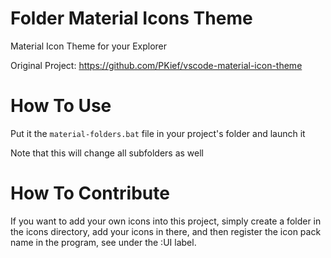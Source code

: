 # Folder Material Icons Theme
 Material Icon Theme for your Explorer

 Original Project: https://github.com/PKief/vscode-material-icon-theme
# How To Use
 Put it the `material-folders.bat` file in your project's folder and launch it

 Note that this will change all subfolders as well
# How To Contribute
 If you want to add your own icons into this project, simply create a folder in the icons directory, add your icons in there, and then register the icon pack name in the program, see under the :UI label.